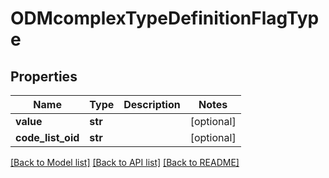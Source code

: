 # ODMcomplexTypeDefinitionFlagType

## Properties
Name | Type | Description | Notes
------------ | ------------- | ------------- | -------------
**value** | **str** |  | [optional] 
**code_list_oid** | **str** |  | [optional] 

[[Back to Model list]](../README.md#documentation-for-models) [[Back to API list]](../README.md#documentation-for-api-endpoints) [[Back to README]](../README.md)


